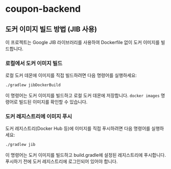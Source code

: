 # coupon-backend

## 도커 이미지 빌드 방법 (JIB 사용)

이 프로젝트는 Google JIB 라이브러리를 사용하여 Dockerfile 없이 도커 이미지를 빌드합니다.

### 로컬에서 도커 이미지 빌드

로컬 도커 데몬에 이미지를 직접 빌드하려면 다음 명령어를 실행하세요:

```bash
./gradlew jibDockerBuild
```

이 명령어는 도커 이미지를 빌드하고 로컬 도커 데몬에 저장합니다. `docker images` 명령어로 빌드된 이미지를 확인할 수 있습니다.

### 도커 레지스트리에 이미지 푸시

도커 레지스트리(Docker Hub 등)에 이미지를 직접 푸시하려면 다음 명령어를 실행하세요:

```bash
./gradlew jib
```

이 명령어는 도커 이미지를 빌드하고 build.gradle에 설정된 레지스트리에 푸시합니다.
푸시하기 전에 도커 레지스트리에 로그인되어 있어야 합니다.
